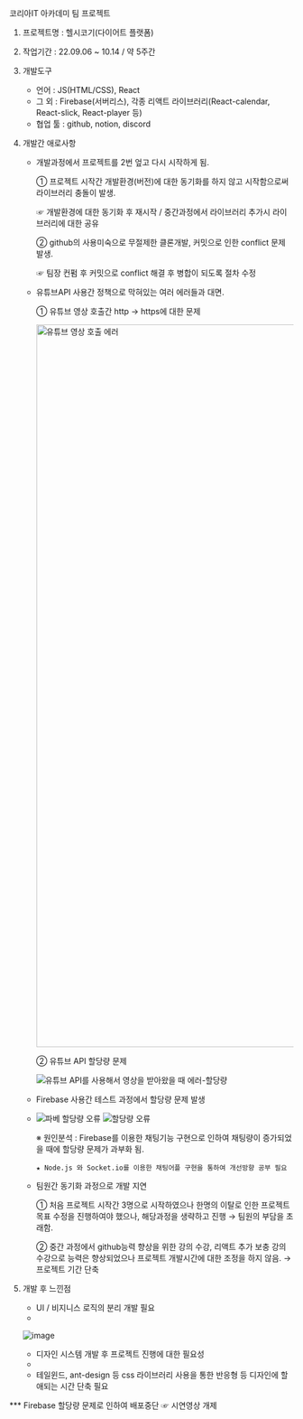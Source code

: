 코리아IT 아카데미 팀 프로젝트

1. 프로젝트명 : 헬시코기(다이어트 플랫폼)
2. 작업기간 : 22.09.06 ~ 10.14 / 약 5주간
3. 개발도구
    - 언어 : JS(HTML/CSS), React
    - 그 외 : Firebase(서버리스), 각종 리액트 라이브러리(React-calendar, React-slick, React-player 등)
    - 협업 툴 : github, notion, discord

4. 개발간 애로사항

    - 개발과정에서 프로젝트를 2번 엎고 다시 시작하게 됨.
    
      ① 프로젝트 시작간 개발환경(버전)에 대한 동기화를 하지 않고 시작함으로써 라이브러리 충돌이 발생.
      
        ☞ 개발환경에 대한 동기화 후 재시작 / 중간과정에서 라이브러리 추가시 라이브러리에 대한 공유
        
      ② github의 사용미숙으로 무절제한 클론개발, 커밋으로 인한 conflict 문제 발생.
      
        ☞ 팀장 컨펌 후 커밋으로 conflict 해결 후 병합이 되도록 절차 수정
      
    - 유튜브API 사용간 정책으로 막혀있는 여러 에러들과 대면.
    
      ① 유튜브 영상 호출간 http → https에 대한 문제
      
      <img width="1280" alt="유튜브 영상 호출 에러" src="https://user-images.githubusercontent.com/108196588/197659630-f65e6f3a-38fc-4e9f-979c-3961c3ca0c59.png">
      
      ② 유튜브 API 할당량 문제
      
      ![유튜브 API를 사용해서 영상을 받아왔을 때 에러-할당량](https://user-images.githubusercontent.com/108196588/197659654-869971ae-3f83-4c64-9e11-c8cdfb94ca82.JPG)

    - Firebase 사용간 테스트 과정에서 할당량 문제 발생
    - 
       ![파베 할당량 오류](https://user-images.githubusercontent.com/108196588/197659801-98a3cc42-9ddc-4235-92d3-09879f1d9179.JPG)
       ![할당량 오류](https://user-images.githubusercontent.com/108196588/197659761-c570bbd3-9b08-4041-a57a-c9c4d459e13f.JPG)
       
      ※ 원인분석 : Firebase를 이용한 채팅기능 구현으로 인하여 채팅량이 증가되었을 때에 할당량 문제가 과부화 됨.
      
          ★ Node.js 와 Socket.io를 이용한 채팅어플 구현을 통하여 개선방향 공부 필요
    
    - 팀원간 동기화 과정으로 개발 지연
    
      ① 처음 프로젝트 시작간 3명으로 시작하였으나 한명의 이탈로 인한 프로젝트 목표 수정을 진행하여야 했으나, 해당과정을 생략하고 진행 → 팀원의 부담을 초래함.
      
      ② 중간 과정에서 github능력 향상을 위한 강의 수강, 리액트 추가 보충 강의 수강으로 능력은 향상되었으나 프로젝트 개발시간에 대한 조정을 하지 않음. → 프로젝트 기간 단축
    
5. 개발 후 느낀점

    - UI / 비지니스 로직의 분리 개발 필요
    - 
    ![image](https://user-images.githubusercontent.com/108196588/197661089-92cae6c7-7f88-4b27-a73c-2572940ec3dc.png)
    
    - 디자인 시스템 개발 후 프로젝트 진행에 대한 필요성
    - 
    - 테일윈드, ant-design 등 css 라이브러리 사용을 통한 반응형 등 디자인에 할애되는 시간 단축 필요

*** Firebase 할당량 문제로 인하여 배포중단 ☞ 시연영상 개제 
